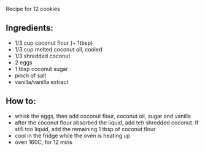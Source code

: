
Recipe for 12 cookies

## Ingredients:
* 1/3 cup coconut flour (+ 1tbsp)
* 1/3 cup melted coconut oil, cooled
* 1/3 shredded coconut
* 2 eggs
* 1 tbsp coconut sugar
* pinch of salt
* vanilla/vanilla extract

## How to:
* whisk the eggs, then add coconut flour, coconut oil, sugar and vanilla
* after the coconut flour absorbed the liquid, add teh shredded coconut. If still too liquid, add the remaining 1 tbsp of coconut flour
* cool in the fridge while the oven is heating up
* oven 160C, for 12 mins